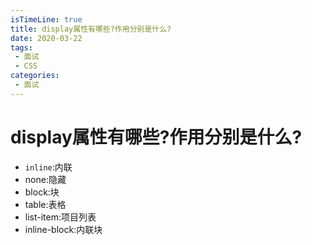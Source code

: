 ```yaml
---
isTimeLine: true
title: display属性有哪些?作用分别是什么?
date: 2020-03-22
tags:
 - 面试
 - CSS
categories:
 - 面试
---
```

# display属性有哪些?作用分别是什么?

* ``inline``:内联
* none:隐藏
* block:块
* table:表格
* list-item:项目列表
* inline-block:内联块

<comment/>